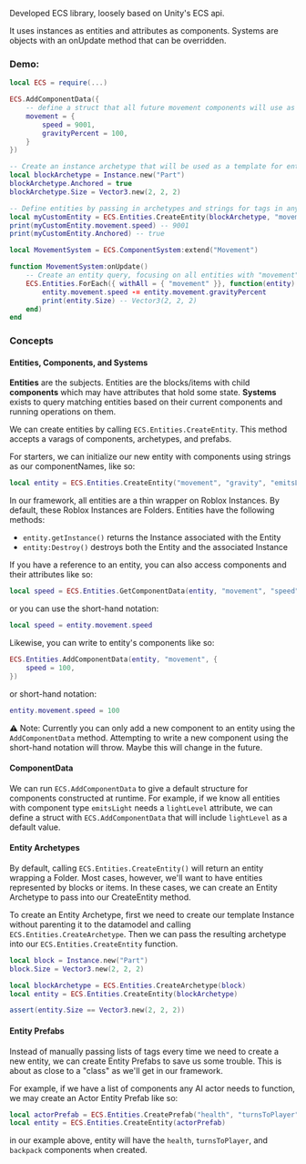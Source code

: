Developed ECS library, loosely based on Unity's ECS api.

It uses instances as entities and attributes as components. Systems are objects with an onUpdate method that can be overridden.

### Demo:
```lua
local ECS = require(...)

ECS.AddComponentData({
	-- define a struct that all future movement components will use as a template
	movement = {
		speed = 9001,
		gravityPercent = 100,
	}
})

-- Create an instance archetype that will be used as a template for entities
local blockArchetype = Instance.new("Part")
blockArchetype.Anchored = true
blockArchetype.Size = Vector3.new(2, 2, 2)

-- Define entities by passing in archetypes and strings for tags in any order
local myCustomEntity = ECS.Entities.CreateEntity(blockArchetype, "movement")
print(myCustomEntity.movement.speed) -- 9001
print(myCustomEntity.Anchored) -- true

local MovementSystem = ECS.ComponentSystem:extend("Movement")

function MovementSystem:onUpdate()
	-- Create an entity query, focusing on all entities with "movement"
	ECS.Entities.ForEach({ withAll = { "movement" }}, function(entity)
		entity.movement.speed -= entity.movement.gravityPercent
		print(entity.Size) -- Vector3(2, 2, 2)
	end)
end
```


### Concepts

#### Entities, Components, and Systems
**Entities** are the subjects. Entities are the blocks/items with child **components** which may have attributes that hold some state. **Systems** exists to query matching entities based on their current components and running operations on them.

We can create entities by calling `ECS.Entities.CreateEntity`. This method accepts a varags of components, archetypes, and prefabs. 

For starters, we can initialize our new entity with components using strings as our componentNames, like so:
```lua
local entity = ECS.Entities.CreateEntity("movement", "gravity", "emitsLight")
```

In our framework, all entities are a thin wrapper on Roblox Instances. By default, these Roblox Instances are Folders. Entities have the following methods:
- `entity.getInstance()` returns the Instance associated with the Entity
- `entity:Destroy()` destroys both the Entity and the associated Instance

If you have a reference to an entity, you can also access components and their attributes like so:
```lua
local speed = ECS.Entities.GetComponentData(entity, "movement", "speed")
```
or you can use the short-hand notation:
```lua
local speed = entity.movement.speed
```


Likewise, you can write to entity's components like so:
```lua
ECS.Entities.AddComponentData(entity, "movement", {
    speed = 100,
})
```
or short-hand notation:
```lua
entity.movement.speed = 100
```

⚠️  Note: Currently you can only add a new component to an entity using the `AddComponentData` method. Attempting to write a new component using the short-hand notation will throw. Maybe this will change in the future.

#### ComponentData
We can run `ECS.AddComponentData` to give a default structure for components constructed at runtime. For example, if we know all entities with component type `emitsLight` needs a `lightLevel` attribute, we can define a struct with `ECS.AddComponentData` that will include `lightLevel` as a default value.

#### Entity Archetypes
By default, calling `ECS.Entities.CreateEntity()` will return an entity wrapping a Folder. Most cases, however, we'll want to have entities represented by blocks or items. In these cases, we can create an Entity Archetype to pass into our CreateEntity method.

To create an Entity Archetype, first we need to create our template Instance without parenting it to the datamodel and calling `ECS.Entities.CreateArchetype`. Then we can pass the resulting archetype into our `ECS.Entities.CreateEntity` function.

```lua
local block = Instance.new("Part")
block.Size = Vector3.new(2, 2, 2)

local blockArchetype = ECS.Entities.CreateArchetype(block)
local entity = ECS.Entities.CreateEntity(blockArchetype)

assert(entity.Size == Vector3.new(2, 2, 2))
```

#### Entity Prefabs
Instead of manually passing lists of tags every time we need to create a new entity, we can create Entity Prefabs to save us some trouble. This is about as close to a "class" as we'll get in our framework.

For example, if we have a list of components any AI actor needs to function, we may create an Actor Entity Prefab like so:

```lua
local actorPrefab = ECS.Entities.CreatePrefab("health", "turnsToPlayer", "backpack")
local entity = ECS.Entities.CreateEntity(actorPrefab)
```
in our example above, entity will have the `health`, `turnsToPlayer`, and `backpack` components when created.

